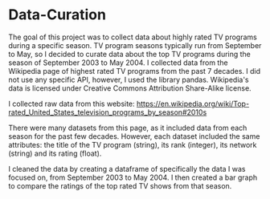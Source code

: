 # Data-Curation

The goal of this project was to collect data about highly rated TV programs during a specific season. TV program seasons typically run from September to May, so I decided to curate data about the top TV programs during the season of September 2003 to May 2004. I collected data from the Wikipedia page of highest rated TV programs from the past 7 decades. I did not use any specific API, however, I used the library pandas. Wikipedia's data is licensed under Creative Commons Attribution Share-Alike license.

I collected raw data from this website: https://en.wikipedia.org/wiki/Top-rated_United_States_television_programs_by_season#2010s

There were many datasets from this page, as it included data from each season for the past few decades. However, each dataset included the same attributes: the title of the TV program (string), its rank (integer), its network (string) and its rating (float).

I cleaned the data by creating a dataframe of specifically the data I was focused on, from September 2003 to May 2004. I then created a bar graph to compare the ratings of the top rated TV shows from that season.
